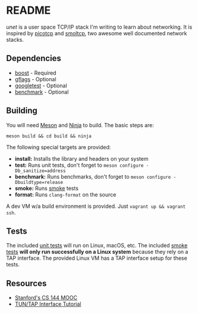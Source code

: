 # README

*unet* is a user space TCP/IP stack I'm writing to learn about networking. It is inspired by [picotcp](https://github.com/tass-belgium/picotcp) and [smoltcp](https://github.com/m-labs/smoltcp), two awesome well documented network stacks.

## Dependencies

- [boost](https://www.boost.org/) - Required
- [gflags](https://github.com/gflags/gflags) - Optional
- [googletest](https://github.com/google/googletest) - Optional
- [benchmark](https://github.com/google/benchmark) - Optional

## Building

You will need [Meson](http://mesonbuild.com/) and [Ninja](https://ninja-build.org/) to build. The basic steps are:

```
meson build && cd build && ninja
```

The following special targets are provided:

- **install:** Installs the library and headers on your system
- **test:** Runs unit tests, don't forget to `meson configure -Db_sanitize=address`
- **benchmark:** Runs benchmarks, don't forget to `meson configure -Dbuildtype=release`
- **smoke:** Runs [smoke](scripts/smoke.py) tests
- **format:** Runs `clang-format` on the source

A dev VM w/a build environment is provided. Just `vagrant up && vagrant ssh`.

## Tests

The included [unit tests](test) will run on Linux, macOS, etc. The included [smoke tests](scripts/smoke.py) **will only run successfully on a Linux system** because they rely on a TAP interface. The provided Linux VM has a TAP interface setup for these tests.

## Resources

- [Stanford's CS 144 MOOC](https://lagunita.stanford.edu/courses/Engineering/Networking-SP/SelfPaced/courseware)
- [TUN/TAP Interface Tutorial](http://backreference.org/2010/03/26/tuntap-interface-tutorial/)
